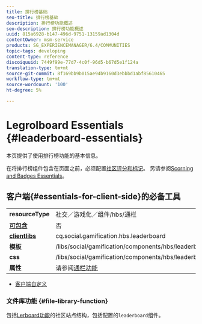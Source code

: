 ```yaml
---
title: 排行榜基础
seo-title: 排行榜基础
description: 排行榜功能概述
seo-description: 排行榜功能概述
uuid: 815a6928-b147-496d-9751-13159ad1304d
contentOwner: msm-service
products: SG_EXPERIENCEMANAGER/6.4/COMMUNITIES
topic-tags: developing
content-type: reference
discoiquuid: 7449f99e-77d7-4c0f-96d5-b67d5e1f124a
translation-type: tm+mt
source-git-commit: 8f169bb9b015ae94b9160d3ebbbd1abf85610465
workflow-type: tm+mt
source-wordcount: '100'
ht-degree: 5%

---
```



# Legrolboard Essentials {#leaderboard-essentials}

本页提供了使用排行榜功能的基本信息。

在将排行榜组件包含在页面之前，必须配置[社区评分和标记](implementing-scoring.md)。 另请参阅[Scorning and Badges Essentials](configure-scoring.md)。

## 客户端{#essentials-for-client-side}的必备工具

<table> 
 <tbody>
  <tr>
   <td> <strong>resourceType</strong></td> 
   <td>社交／游戏化／组件/hbs/通栏</td> 
  </tr>
  <tr>
   <td> <a href="scf.md#add-or-include-a-communities-component"><strong>可包含</strong></a></td> 
   <td>否</td> 
  </tr>
  <tr>
   <td> <a href="clientlibs.md"><strong>clientlibs</strong></a></td> 
   <td>cq.social.gamification.hbs.leaderboard</td> 
  </tr>
  <tr>
   <td> <strong>模板</strong></td> 
   <td> /libs/social/gamification/components/hbs/leaderboard/leaderboard.hbs<br /> </td> 
  </tr>
  <tr>
   <td> <strong>css</strong></td> 
   <td> /libs/social/gamification/components/hbs/leaderboard/clientlibs/leaderboard.css</td> 
  </tr>
  <tr>
   <td><strong> 属性</strong></td> 
   <td>请参阅<a href="enabling-leaderboard.md">通栏功能</a></td> 
  </tr>
 </tbody>
</table>

* [客户端自定义](client-customize.md)

### 文件库功能 {#file-library-function}

包括[Lerboard功能](functions.md#leaderboard-function)的社区站点结构，包括配置的`leaderboard`组件。
